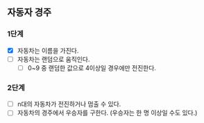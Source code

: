 ## 자동자 경주
### 1단계
- [x] 자동차는 이름을 가진다.
- [ ] 자동차는 랜덤으로 움직인다.
  - [ ] 0~9 중 랜덤한 값으로 4이상일 경우에만 전진한다.

### 2단계
- [ ] n대의 자동차가 전진하거나 멈출 수 있다.
- [ ] 자동차의 경주에서 우승자를 구한다. (우승자는 한 명 이상일 수도 있다.)
